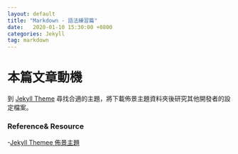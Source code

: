 ```yaml
---
layout: default
title: "Markdown - 語法練習篇"
date:   2020-01-10 15:30:00 +0800
categories: Jekyll
tag: markdown 
---
```



# 本篇文章動機
到 [Jekyll Theme](http://jekyllthemes.org/) 尋找合適的主題，將下載佈景主題資料夾後研究其他開發者的設定檔案。

### Reference& Resource
-[Jekyll Themee 佈景主題](http://jekyllthemes.org/)


